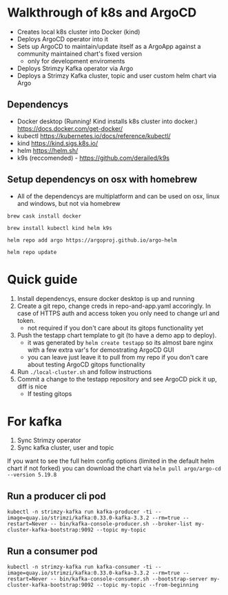 # Walkthrough of k8s and ArgoCD

 - Creates local k8s cluster into Docker (kind)
 - Deploys ArgoCD operator into it
 - Sets up ArgoCD to maintain/update itself as a ArgoApp against a community maintained chart's fixed version 
    * only for development enviroments
 - Deploys Strimzy Kafka operator via Argo 
 - Deploys a Strimzy Kafka cluster, topic and user custom helm chart via Argo

## Dependencys

 - Docker desktop (Running! Kind installs k8s cluster into docker.) https://docs.docker.com/get-docker/ 
 - kubectl https://kubernetes.io/docs/reference/kubectl/ 
 - kind https://kind.sigs.k8s.io/ 
 - helm https://helm.sh/
 - k9s (reccomended) - https://github.com/derailed/k9s 

## Setup dependencys on osx with homebrew

* All of the dependencys are multiplatform and can be used on osx, linux and windows, but not via homebrew

`brew cask install docker`

`brew install kubectl kind helm k9s`

`helm repo add argo https://argoproj.github.io/argo-helm`

`helm repo update`


# Quick guide

1. Install dependencys, ensure docker desktop is up and running
2. Create a git repo, change creds in repo-and-app.yaml accoringly. In case of HTTPS auth and access token you only need to change url and token. 
    * not required if you don't care about its gitops functionality yet
3. Push the testapp chart template to git (to have a demo app to deploy). 
    * it was generated by `helm create testapp` so its almost bare nginx with a few extra var's for demostrating ArgoCD GUI
    * you can leave just leave it to pull from my repo if you don't care about testing ArgoCD gitops functionality
4. Run `./local-cluster.sh` and follow instructions
5. Commit a change to the testapp repository and see ArgoCD pick it up, diff is nice
    * If testing gitops

# For kafka
1. Sync Strimzy operator
2. Sync kafka cluster, user and topic

If you want to see the full helm config options (limited in the default helm chart if not forked) you can download the chart via `helm pull argo/argo-cd --version 5.19.8`

## Run a producer cli pod
`kubectl -n strimzy-kafka run kafka-producer -ti --image=quay.io/strimzi/kafka:0.33.0-kafka-3.3.2 --rm=true --restart=Never -- bin/kafka-console-producer.sh --broker-list my-cluster-kafka-bootstrap:9092 --topic my-topic`

## Run a consumer pod
`kubectl -n strimzy-kafka run kafka-consumer -ti --image=quay.io/strimzi/kafka:0.33.0-kafka-3.3.2 --rm=true --restart=Never -- bin/kafka-console-consumer.sh --bootstrap-server my-cluster-kafka-bootstrap:9092 --topic my-topic --from-beginning`
